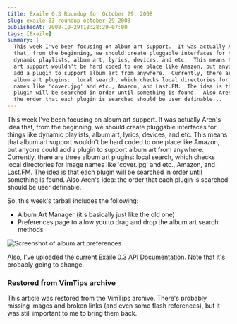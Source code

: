 ```yaml
---
title: Exaile 0.3 Roundup for October 29, 2008
slug: exaile-03-roundup-october-29-2008
publishedAt: 2008-10-29T18:28:29-07:00
tags: [Exaile]
summary: |
  This week I've been focusing on album art support.  It was actually Aren's idea
  that, from the beginning, we should create pluggable interfaces for things like
  dynamic playlists, album art, lyrics, devices, and etc.  This means that album
  art support wouldn't be hard coded to one place like Amazon, but anyone could
  add a plugin to support album art from anywhere.  Currently, there are three
  album art plugins:  local search, which checks local directories for image
  names like 'cover.jpg' and etc., Amazon, and Last.FM.  The idea is that each
  plugin will be searched in order until something is found.  Also Aren's idea:
  the order that each plugin is searched should be user definable...
---
```

<p>This week I've been focusing on album art support.  It was actually Aren's
idea that, from the beginning, we should create pluggable interfaces for things
like dynamic playlists, album art, lyrics, devices, and etc.  This means that
album art support wouldn't be hard coded to one place like Amazon, but anyone
could add a plugin to support album art from anywhere.  Currently, there are
three album art plugins:  local search, which checks local directories for
image names like 'cover.jpg' and etc., Amazon, and Last.FM.  The idea is that
each plugin will be searched in order until something is found.  Also Aren's
idea: the order that each plugin is searched should be user definable.</p>

<p>So, this week's tarball includes the following:</p>
 <p>
 <ul>
 <li>Album
Art Manager (it's basically just like the old one)</li>
 <li>Preferences page
to allow you to drag and drop the album art search methods</li>
 </ul>
</p>
 <p><img src='/media/images/screenie.jpg'
alt='Screenshot of album art preferences' border='0' /></p>
 <p>
 Also, I've
uploaded the current Exaile 0.3 <a href='http://www.exaile.org/doc'>API
Documentation</a>.  Note that it's probably going to change.
 </p>

<div class="restored-from-archive">
  <h3>Restored from VimTips archive</h3>
  <p>
  This article was restored from the VimTips archive. There's probably
  missing images and broken links (and even some flash references), but it
  was still important to me to bring them back.
  </p>
</div>
